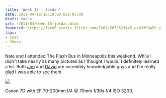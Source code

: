 ```yaml
---
title: 'Week 15 - Jordan'
date: 2011-04-16T18:19:00.001-05:00
draft: false
url: /2011/04/week-15-jordan.html
featured: https://farm6.static.flickr.com/5261/5673523445_ee63f69a5b_z.jpg
tags: 
- post
- Photo
---
```


Nate and I attended The Flash Bus in Minneapolis this weekend. While I didn't take nearly as many pictures as I thought I would, I definitely learned a lot. Both [Joe](https://www.joemcnally.com/blog/) and [David](https://www.strobist.com) are incredibly knowledgable guys and I'm really glad I was able to see them.

  

[![](https://farm6.static.flickr.com/5261/5673523445_ee63f69a5b_z.jpg)](https://www.flickr.com/photos/jhofker/5673523445/)

Canon 7D with EF 70-200mm f/4 @ 70mm 1/30s f/4 ISO 3200.